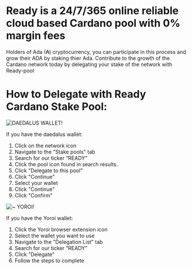 #                      Ready is a 24/7/365 online reliable cloud based Cardano pool with 0% margin fees

Holders of Ada (₳) cryptocurrency, you can participate in this process and grow their ADA by staking thier Ada.
Contribute to the growth of the Cardano network today by delegating your stake of the network with Ready-pool


#                How to Delegate with Ready Cardano Stake Pool:


![DAEDALUS WALLET](https://user-images.githubusercontent.com/88410488/128254622-9651167f-331e-4da3-8672-275a5452ff8b.jpg)!

If you have the daedalus wallet:
1. Click on the network icon                        
2. Navigate to the "Stake pools" tab                     
3. Search for our ticker “READY”                         
4. Click the pool icon found in search results.         
5. Click "Delegate to this pool"                         
6. Click "Continue"                                   
7. Select your wallet
8. Click "Continue"
9. Click "Confirm"




![~ YOROI](https://user-images.githubusercontent.com/88410488/128255905-e23f44d6-e8fa-48b5-8613-2bee5e327ff3.jpg)!

If you have the Yoroi wallet:
1. Click the Yoroi browser extension icon
2. Select the wallet you want to use
3. Navigate to the "Delegation List" tab
4. Search for our ticker “READY”
5. Click "Delegate"
6. Follow the steps to complete                                           





